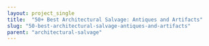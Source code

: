 ```yaml
---
layout: project_single
title:  "50+ Best Architectural Salvage: Antiques and Artifacts"
slug: "50-best-architectural-salvage-antiques-and-artifacts"
parent: "architectural-salvage"
---
```

 